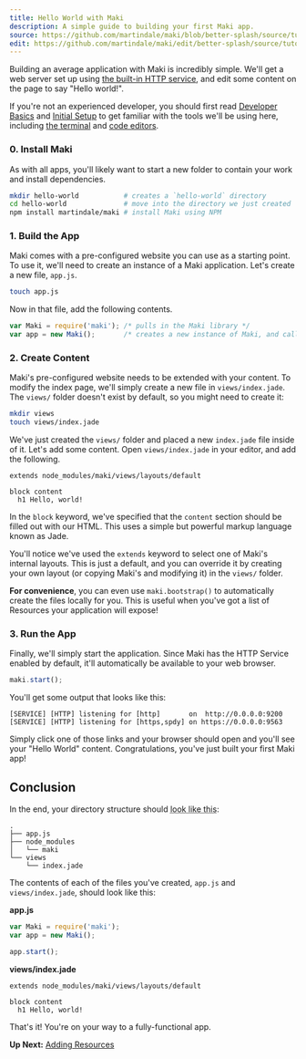 ```yaml
---
title: Hello World with Maki
description: A simple guide to building your first Maki app.
source: https://github.com/martindale/maki/blob/better-splash/source/tutorials/hello-world.md
edit: https://github.com/martindale/maki/edit/better-splash/source/tutorials/hello-world.md
---
```

Building an average application with Maki is incredibly simple.  We'll get a web
server set up using [the built-in HTTP service](/docs/services#http), and edit
some content on the page to say "Hello world!".

If you're not an experienced developer, you should first read [Developer
Basics](/tutorials/developer-basics) and [Initial
Setup](/tutorials/initial-setup) to get familiar with the tools we'll be using
here, including [the terminal](/tutorials/developer-basics#terminal) and [code editors](/tutorials/developer-basics#code-editors).

### 0. Install Maki
As with all apps, you'll likely want to start a new folder to contain your work
and install dependencies.

```bash
mkdir hello-world           # creates a `hello-world` directory
cd hello-world              # move into the directory we just created
npm install martindale/maki # install Maki using NPM
```

### 1. Build the App
Maki comes with a pre-configured website you can use as a starting point.  To
use it, we'll need to create an instance of a Maki application.  Let's create a
new file, `app.js`.

```bash
touch app.js
```

Now in that file, add the following contents.

```javascript
var Maki = require('maki'); /* pulls in the Maki library */
var app = new Maki();       /* creates a new instance of Maki, and calls it "app" */
```

### 2. Create Content
Maki's pre-configured website needs to be extended with your content.  To modify
the index page, we'll simply create a new file in `views/index.jade`.  The
`views/` folder doesn't exist by default, so you might need to create it:

```bash
mkdir views
touch views/index.jade
```

We've just created the `views/` folder and placed a new `index.jade` file inside
of it.  Let's add some content.  Open `views/index.jade` in your editor, and add
the following.

```jade
extends node_modules/maki/views/layouts/default

block content
  h1 Hello, world!
```

In the `block` keyword, we've specified that the `content` section should be
filled out with our HTML.  This uses a simple but powerful markup language known
as Jade.

You'll notice we've used the `extends` keyword to select one of Maki's internal
layouts.  This is just a default, and you can override it by creating your own
layout (or copying Maki's and modifying it) in the `views/` folder.

**For convenience**, you can even use `maki.bootstrap()` to automatically create
the files locally for you.  This is useful when you've got a list of Resources
your application will expose!

### 3. Run the App
Finally, we'll simply start the application.  Since Maki has the HTTP Service
enabled by default, it'll automatically be available to your web browser.

```javascript
maki.start();
```

You'll get some output that looks like this:

```
[SERVICE] [HTTP] listening for [http]       on  http://0.0.0.0:9200
[SERVICE] [HTTP] listening for [https,spdy] on https://0.0.0.0:9563
```

Simply click one of those links and your browser should open and you'll see your
"Hello World" content.  Congratulations, you've just built your first Maki app!

## Conclusion
In the end, your directory structure should <abbr class="tooltipped" title="This illustration was generated by `tree -L 2`">look like this</abbr>:

```
.
├── app.js
├── node_modules
│   └── maki
└── views
    └── index.jade
```

The contents of each of the files you've created, `app.js` and `views/index.jade`, should look like this:


**app.js**
```javascript
var Maki = require('maki');
var app = new Maki();

app.start();
```

**views/index.jade**
```jade
extends node_modules/maki/views/layouts/default

block content
  h1 Hello, world!
```

That's it!  You're on your way to a fully-functional app.

**Up Next:** [Adding Resources](/tutorials/adding-resources)

